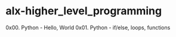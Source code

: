 # alx-higher_level_programming

0x00. Python - Hello, World
0x01. Python - if/else, loops, functions
